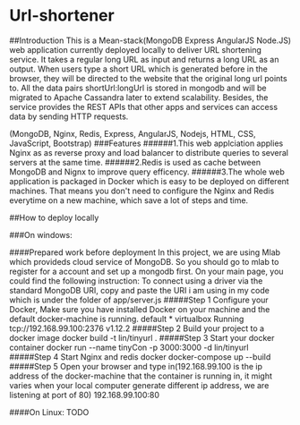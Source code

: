 # Url-shortener
##Introduction
This is a Mean-stack(MongoDB Express AngularJS Node.JS) web application currently deployed locally to deliver URL shortening service. It takes a regular long URL as input and returns a long URL as an output. When users type a short URL which is generated before in the browser, they will be directed to the website that the original long url points to. All the data pairs shortUrl:longUrl is stored in mongodb and will be migrated to Apache Cassandra later to extend scalability. Besides, the service provides the REST APIs that other apps and services can access data by sending HTTP requests.

(MongoDB, Nginx, Redis, Express, AngularJS, Nodejs, HTML, CSS, JavaScript, Bootstrap)
###Features
######1.This web applciation applies Nginx as as reverse proxy and load balancer to distribute queries to several servers at the same time.
######2.Redis is used as cache between MongoDB and Nignx to improve query efficency.
######3.The whole web application is packaged in Docker which is easy to be deployed on different machines. That means you don't need to configure the Nginx and Redis everytime on a new machine, which save a lot of steps and time.

##How to deploy locally 

###On windows:

####Prepared work before deployment
In this project, we are using Mlab which provideds cloud service of MongoDB. So you should go to mlab to register for a account and set up a mongodb first. On your main page, you could find the following instruction:
     To connect using a driver via the standard MongoDB URI, copy and paste the URI i am using in my code which is under the folder of app/server.js
#####Step 1 Configure your Docker, Make sure you have installed Docker on your machine and the default docker-machine is running.
     default   *        virtualbox   Running   tcp://192.168.99.100:2376           v1.12.2
#####Step 2  Build your project to a docker image
     docker build -t lin/tinyurl .
#####Step 3 Start your docker container
     docker run --name tinyCon -p 3000:3000 -d lin/tinyurl
#####Step 4 Start Nginx and redis
     docker docker-compose up --build
#####Step 5 Open your browser and type in(192.168.99.100 is the ip address of the docker-machine that the container is running in, it might varies when your local computer generate different ip address, we are listening at port of 80)
     192.168.99.100:80
     
     
####On Linux:
TODO
